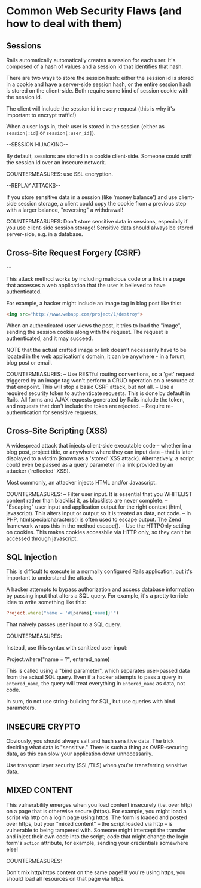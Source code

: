 # Common Web Security Flaws (and how to deal with them)



## Sessions

Rails automatically automatically creates a session for each user. It's composed of a hash of values and a session id that identifies that hash.

There are two ways to store the session hash: either the session id is stored in a cookie and have a server-side session hash, or the entire session hash is stored on the client-side. Both require some kind of session cookie with the session id.

The client will include the session id in every request (this is why it's important to encrypt traffic!)

When a user logs in, their user is stored in the session (either as `session[:id]` or `session[:user_id]`).

--SESSION HIJACKING--

By default, sessions are stored in a cookie client-side. Someone could sniff the session id over an insecure network.

COUNTERMEASURES: use SSL encryption.

--REPLAY ATTACKS--

If you store sensitive data in a session (like 'money balance') and use client-side session storage, a client could copy the cookie from a previous step with a larger balance, "reversing" a withdrawal!

COUNTERMEASURES: Don't store sensitive data in sessions, especially if you use client-side session storage! Sensitive data should always be stored server-side, e.g. in a database.


## Cross-Site Request Forgery (CSRF)
--

This attack method works by including malicious code or a link in a page that accesses a web application that the user is believed to have authenticated.

For example, a hacker might include an image tag in blog post like this:

```html
<img src="http://www.webapp.com/project/1/destroy">
```

When an authenticated user views the post, it tries to load the "image", sending the session cookie along with the request. The request is authenticated, and it may succeed.

NOTE that the actual crafted image or link doesn't necessarily have to be located in the web application's domain, it can be anywhere - in a forum, blog post or email.

COUNTERMEASURES:
  – Use RESTful routing conventions, so a 'get' request triggered by an image tag won't perform a CRUD operation on a resource at that endpoint. This will stop a basic CSRF attack, but not all.
  – Use a required security token to authenticate requests. This is done by default in Rails. All forms and AJAX requests generated by Rails include the token, and requests that don't include the token are rejected.
  – Require re-authentication for sensitive requests.


## Cross-Site Scripting (XSS)


A widespread attack that injects client-side executable code – whether in a blog post, project title, or anywhere where they can input data – that is later displayed to a victim (known as a 'stored' XSS attack). Alternatively, a script could even be passed as a query parameter in a link provided by an attacker ('reflected' XSS).

Most commonly, an attacker injects HTML and/or Javascript.

COUNTERMEASURES:
  – Filter user input. It is essential that you WHITELIST content rather than blacklist it, as blacklists are never complete.
  – "Escaping" user input and application output for the right context (html, javascript). This alters input or output so it is treated as data, not code.
    – In PHP, htmlspecialcharacters() is often used to escape output. The Zend framework wraps this in the method escape().
  – Use the HTTPOnly setting on cookies. This makes cookies accessbile via HTTP only, so they can't be accessed through javascript.


## SQL Injection


This is difficult to execute in a normally configured Rails application, but it's important to understand the attack.

A hacker attempts to bypass authorization and access database information by passing input that alters a SQL query. For example, it's a pretty terrible idea to write something like this:

```ruby
Project.where("name = '#{params[:name]}'")
```

That naively passes user input to a SQL query.

COUNTERMEASURES:

Instead, use this syntax with sanitized user input:

  Project.where("name = ?", entered_name)

This is called using a "bind parameter", which separates user-passed data from the actual SQL query. Even if a hacker attempts to pass a query in `entered_name`, the query will treat everything in `entered_name` as data, not code.

In sum, do not use string-building for SQL, but use queries with bind parameters.


## INSECURE CRYPTO


Obviously, you should always salt and hash sensitive data. The trick deciding what data is "sensitive." There is such a thing as OVER-securing data, as this can slow your application down unnecessarily.

Use transport layer security (SSL/TLS) when you're transferring sensitive data.


## MIXED CONTENT


This vulnerability emerges when you load content insecurely (i.e. over http) on a page that is otherwise secure (https). For example, you might load a script via http on a login page using https. The form is loaded and posted over https, but your "mixed content" – the script loaded via http – is vulnerable to being tampered with. Someone might intercept the transfer and inject their own code into the script; code that might change the login form's `action` attribute, for example, sending your credentials somewhere else!

COUNTERMEASURES:

Don't mix http/https content on the same page! If you're using https, you should load all resources on that page via https.
